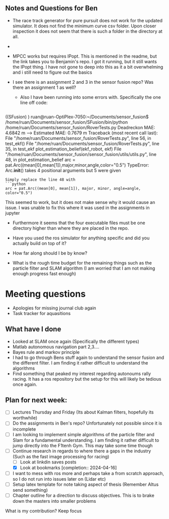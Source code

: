 ## Notes and Questions for Ben

- The race track generator for pure pursuit does not work for the updated simulator. It does not find the minimum curve csv folder. Upon closer inspection it does not seem that there is such a folder in the directory at all.
- 
- MPCC works but requires IPopt. This is mentioned in the readme, but the link takes you to Benjamin's repo. I got it running, but it still wants the IPopt thing. I have not gone to deep into this as it a bit overwhelming and i still need to figure out the basics

- I see there is an assignment 2 and 3 in the sensor fusion repo? Was there an assignment 1 as well?
	- Also I have been running into some errors with. Specifically the one line off code:
	```powershell
((SFusion) ) ruan@ruan-OptiPlex-7050:~/Documents/sensor_fusion$ /home/ruan/Documents/sensor_fusion/SFusion/bin/python /home/ruan/Documents/sensor_fusion/RoverTests.py
Deadreckon MAE: 4.6842 m --> Estimated MAE: 0.7679 m
Traceback (most recent call last):
  File "/home/ruan/Documents/sensor_fusion/RoverTests.py", line 56, in <module>
    test_ekf()
  File "/home/ruan/Documents/sensor_fusion/RoverTests.py", line 35, in test_ekf
    plot_estimation_belief(ekf_robot, ekf)
  File "/home/ruan/Documents/sensor_fusion/sensor_fusion/utils/utils.py", line 48, in plot_estimation_belief
    arc = pat.Arc((mean[0],mean[1]),major,minor,angle,color="0.5")
TypeError: Arc.__init__() takes 4 positional arguments but 5 were given
```
Simply replace the line 48 with
```python
arc = pat.Arc((mean[0], mean[1]), major, minor, angle=angle, color="0.5")
```
This seemed to work, but it does not make sense why it would cause an issue. I was unable to fix this where it was used in the assignments in jupyter
- Furthermore it seems that the four executable files must be one directory higher than where they are placed in the repo.

- Have you used the ros simulator for anything specific and did you actually build on top of it?
- How far along should I be by know? 
- What is the rough time budget for the remaining things such as the particle filter and SLAM algorithm 
(I am worried that I am not making enough progress fast enough) 

# Meeting questions
- Apologies for missing journal club again
- Task tracker for aquasitions

## What have I done
- Looked at SLAM once again (Specifically the different types)
- Matlab autonomous navigation part 2,3....
- Bayes rule and markov principle
- I had to go through Bens stuff again to understand the sensor fusion and the different filter. I am finding it rather difficult to understand the algorithms
- Find something that peaked my interest regarding autonoums rally racing. It has a ros repository but the setup for this will likely be tedious once again.
## Plan for next week:
- [ ] Lectures Thursday and Friday (Its about Kalman filters, hopefully its worthwhile)
- [ ] Do the assignments in Ben's repo?
      Unfortunately not possible since it is incomplete
- [ ] I am looking to implement simple algorithms of the particle filter and Slam for a fundamental understanding.  I am finding it rather difficult to jump directly into the F1tenh Gym. This may take some time though
- [ ] Continue research in regards to where there a gaps in the industry (Such as the fast image processing for racing)
	- [ ] Look at linkdin saves posts
	- [x] Look at bookmarks  [completion:: 2024-04-16]
- [ ] I want to mess with ros more and perhaps take a from scratch approach, so I do not run into issues later on (Lidar etc)
- [ ] Setup latex template for note taking aspect of thesis (Remember Altus send something)
- [ ] Chapter outline for a direction to discuss objectives. This is to brake down the masters into smaller problems

What is my contribution? Keep focus